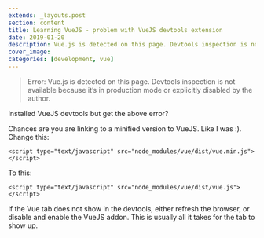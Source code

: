 ```yaml
---
extends: _layouts.post
section: content
title: Learning VueJS - problem with VueJS devtools extension
date: 2019-01-20
description: Vue.js is detected on this page. Devtools inspection is not available because ...
cover_image: 
categories: [development, vue]
---
```

> Error: Vue.js is detected on this page. Devtools inspection is not available because it’s in production mode or explicitly disabled by the author.

Installed VueJS devtools but get the above error?

Chances are you are linking to a minified version to VueJS. Like I was :).
Change this:

`<script type="text/javascript" src="node_modules/vue/dist/vue.min.js"></script>`

To this:

`<script type="text/javascript" src="node_modules/vue/dist/vue.js"></script>`

If the Vue tab does not show in the devtools, either refresh the browser, or disable and enable the VueJS addon. This is usually all it takes for the tab to show up.


